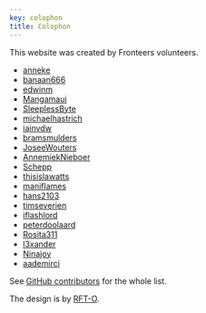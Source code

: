```yaml
---
key: colophon
title: Colophon
---
```


This website was created by Fronteers volunteers.

- [anneke](https://github.com/anneke)
- [banaan666](https://github.com/banaan666)
- [edwinm](https://github.com/edwinm)
- [Mangamaui](https://github.com/Mangamaui)
- [SleeplessByte](https://github.com/SleeplessByte)
- [michaelhastrich](https://github.com/michaelhastrich)
- [iainvdw](https://github.com/iainvdw)
- [bramsmulders](https://github.com/bramsmulders)
- [JoseeWouters](https://github.com/JoseeWouters)
- [AnnemiekNieboer](https://github.com/AnnemiekNieboer)
- [Schepp](https://github.com/Schepp)
- [thisislawatts](https://github.com/thisislawatts)
- [maniflames](https://github.com/maniflames)
- [hans2103](https://github.com/hans2103)
- [timseverien](https://github.com/timseverien)
- [iflashlord](https://github.com/iflashlord)
- [peterdoolaard](https://github.com/peterdoolaard)
- [Rosita311](https://github.com/Rosita311)
- [l3xander](https://github.com/l3xander)
- [Ninajoy](https://github.com/Ninajoy)
- [aademirci](https://github.com/aademirci)

See [GitHub contributors](https://github.com/fronteers/website/graphs/contributors) for the whole list.

The design is by [RFT-O](https://rfto.nl/).
